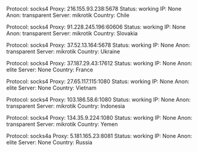 Protocol: socks4
Proxy: 216.155.93.238:5678
Status: working
IP: None
Anon: transparent
Server: mikrotik
Country: Chile

Protocol: socks4
Proxy: 91.228.245.196:60606
Status: working
IP: None
Anon: transparent
Server: mikrotik
Country: Slovakia

Protocol: socks4
Proxy: 37.52.13.164:5678
Status: working
IP: None
Anon: transparent
Server: mikrotik
Country: Ukraine

Protocol: socks4
Proxy: 37.187.29.43:17612
Status: working
IP: None
Anon: elite
Server: None
Country: France

Protocol: socks4
Proxy: 27.65.117.115:1080
Status: working
IP: None
Anon: elite
Server: None
Country: Vietnam

Protocol: socks4
Proxy: 103.186.58.6:1080
Status: working
IP: None
Anon: transparent
Server: mikrotik
Country: Indonesia

Protocol: socks4
Proxy: 134.35.9.224:1080
Status: working
IP: None
Anon: transparent
Server: mikrotik
Country: Yemen

Protocol: socks4a
Proxy: 5.181.165.23:8081
Status: working
IP: None
Anon: elite
Server: None
Country: Russia

